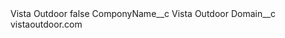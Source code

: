 <?xml version="1.0" encoding="UTF-8"?>
<CustomMetadata xmlns="http://soap.sforce.com/2006/04/metadata" xmlns:xsi="http://www.w3.org/2001/XMLSchema-instance" xmlns:xsd="http://www.w3.org/2001/XMLSchema">
    <label>Vista Outdoor</label>
    <protected>false</protected>
    <values>
        <field>ComponyName__c</field>
        <value xsi:type="xsd:string">Vista Outdoor</value>
    </values>
    <values>
        <field>Domain__c</field>
        <value xsi:type="xsd:string">vistaoutdoor.com</value>
    </values>
</CustomMetadata>
